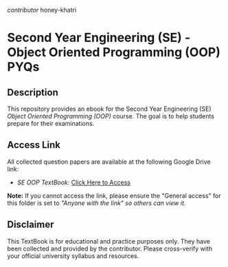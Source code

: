 *contributor* honey-khatri

# Second Year Engineering (SE) - Object Oriented Programming (OOP) PYQs

## Description

This repository provides an ebook for the Second Year Engineering (SE) *Object Oriented Programming (OOP)* course. The goal is to help students prepare for their examinations.

## Access Link

All collected question papers are available at the following Google Drive link:

* *SE OOP TextBook:* [Click Here to Access](https://docs.google.com/document/d/17wtSHu5ZaXQbX5MzM3NcrgjPaMLUgY9gKgYJGf-SbQY/edit?usp=sharing)

**Note:** If you cannot access the link, please ensure the "General access" for this folder is set to **"Anyone with the link"* so others can view it.*





## Disclaimer

This TextBook is for educational and practice purposes only. They have been collected and provided by the contributor. Please cross-verify with your official university syllabus and resources.